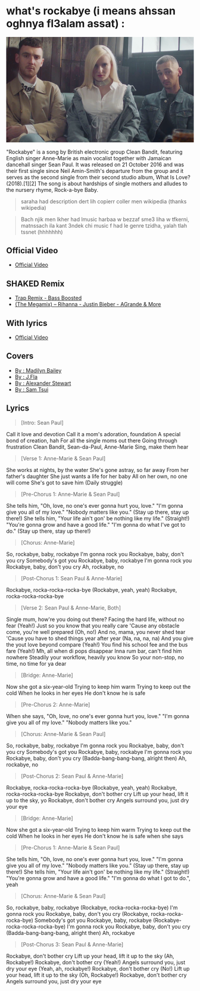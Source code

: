 what's rockabye (i means ahssan oghnya fl3alam assat) : 
=============================
<img src="https://raw.githubusercontent.com/MouadZIANI/best-of-rockabye/master/cover.png" />

"Rockabye" is a song by British electronic group Clean Bandit, featuring English singer Anne-Marie as main vocalist together with Jamaican dancehall singer Sean Paul. It was released on 21 October 2016 and was their first single since Neil Amin-Smith's departure from the group and it serves as the second single from their second studio album, What Is Love? (2018).[1][2] The song is about hardships of single mothers and alludes to the nursery rhyme, Rock-a-bye Baby.
> saraha had description dert lih copierr coller men wikipedia (thanks wikipedia)

> Bach njik men lkher had lmusic harbaa w bezzaf sme3 liha w tfkerni, matnssach ila kant 3ndek chi music f had le genre tzidha, yalah tlah tssnet (hhhhhhh)

Official Video 
------------------------------
-   [Official Video](https://www.youtube.com/watch?v=papuvlVeZg8)

SHAKED Remix
------------------------------
-   [Trap Remix - Bass Boosted](https://www.youtube.com/watch?v=xeWb4iHn_qU)
-   [(The Megamix) – Rihanna - Justin Bieber - AGrande & More](https://www.youtube.com/watch?v=3jl3eZXa4kI)

With lyrics
------------------------------
-   [Official Video](https://www.youtube.com/watch?v=NtGgj5zhM84)

Covers
------------------------------
-   [By : Madilyn Bailey](https://www.youtube.com/watch?v=BFfOtbp-vd8)
-   [By : J.Fla](https://www.youtube.com/watch?v=SLsGc-3dQa8)
-   [By : Alexander Stewart](https://www.youtube.com/watch?v=YTokC-smYEE)
-   [By : Sam Tsui](https://www.youtube.com/watch?v=lqKu7KaGK9k)

Lyrics
-----------------------
>  [Intro: Sean Paul]

Call it love and devotion
Call it a mom's adoration, foundation
A special bond of creation, hah
For all the single moms out there
Going through frustration
Clean Bandit, Sean-da-Paul, Anne-Marie
Sing, make them hear

>  [Verse 1: Anne-Marie & Sean Paul]

She works at nights, by the water
She's gone astray, so far away
From her father's daughter
She just wants a life for her baby
All on her own, no one will come
She's got to save him (Daily struggle)

>  [Pre-Chorus 1: Anne-Marie & Sean Paul]

She tells him, "Oh, love, no one's ever gonna hurt you, love."
"I'm gonna give you all of my love."
"Nobody matters like you."
(Stay up there, stay up there!)
She tells him, "Your life ain't gon' be nothing like my life." (Straight!)
"You're gonna grow and have a good life."
"I'm gonna do what I've got to do."
(Stay up there, stay up there!)

>  [Chorus: Anne-Marie]

So, rockabye, baby, rockabye
I'm gonna rock you
Rockabye, baby, don't you cry
Somebody's got you
Rockabye, baby, rockabye
I'm gonna rock you
Rockabye, baby, don't you cry
Ah, rockabye, no

>  [Post-Chorus 1: Sean Paul & Anne-Marie]

Rockabye, rocka-rocka-rocka-bye
(Rockabye, yeah, yeah)
Rockabye, rocka-rocka-rocka-bye

>  [Verse 2: Sean Paul & Anne-Marie, Both]

Single mum, how're you doing out there?
Facing the hard life, without no fear (Yeah!)
Just so you know that you really care
'Cause any obstacle come, you're well prepared (Oh, no!)
And no, mama, you never shed tear
'Cause you have to shed things year after year (Na, na, na, na)
And you give the yout love beyond compare (Yeah!)
You find his school fee and the bus fare (Yeah!)
Mh, all when di pops disappear
Inna rum bar, can't find him nowhere
Steadily your workflow, heavily you know
So your non-stop, no time, no time for ya dear

>  [Bridge: Anne-Marie]

Now she got a six-year-old
Trying to keep him warm
Trying to keep out the cold
When he looks in her eyes
He don't know he is safe

>  [Pre-Chorus 2: Anne-Marie]

When she says, "Oh, love, no one's ever gonna hurt you, love."
"I'm gonna give you all of my love."
"Nobody matters like you."

>  [Chorus: Anne-Marie & Sean Paul]

So, rockabye, baby, rockabye
I'm gonna rock you
Rockabye, baby, don't you cry
Somebody's got you
Rockabye, baby, rockabye
I'm gonna rock you
Rockabye, baby, don't you cry
(Badda-bang-bang-bang, alright then)
Ah, rockabye, no

>  [Post-Chorus 2: Sean Paul & Anne-Marie]

Rockabye, rocka-rocka-rocka-bye
(Rockabye, yeah, yeah)
Rockabye, rocka-rocka-rocka-bye
Rockabye, don't bother cry
Lift up your head, lift it up to the sky, yo
Rockabye, don't bother cry
Angels surround you, just dry your eye

>  [Bridge: Anne-Marie]

Now she got a six-year-old
Trying to keep him warm
Trying to keep out the cold
When he looks in her eyes
He don't know he is safe when she says

>  [Pre-Chorus 1: Anne-Marie & Sean Paul]

She tells him, "Oh, love, no one's ever gonna hurt you, love."
"I'm gonna give you all of my love."
"Nobody matters like you."
(Stay up there, stay up there!)
She tells him, "Your life ain't gon' be nothing like my life." (Straight!)
"You're gonna grow and have a good life."
"I'm gonna do what I got to do.", yeah

>  [Chorus: Anne-Marie & Sean Paul]

So, rockabye, baby, rockabye
(Rockabye, rocka-rocka-rocka-bye)
I'm gonna rock you
Rockabye, baby, don't you cry
(Rockabye, rocka-rocka-rocka-bye)
Somebody's got you
Rockabye, baby, rockabye
(Rockabye-rocka-rocka-rocka-bye)
I'm gonna rock you
Rockabye, baby, don't you cry
(Badda-bang-bang-bang, alright then)
Ah, rockabye

>  [Post-Chorus 3: Sean Paul & Anne-Marie]

Rockabye, don't bother cry
Lift up your head, lift it up to the sky (Ah, Rockabye!)
Rockabye, don't bother cry (Yeah!)
Angels surround you, just dry your eye (Yeah, ah, rockabye!)
Rockabye, don't bother cry (No!)
Lift up your head, lift it up to the sky (Oh, Rockabye!)
Rockabye, don't bother cry
Angels surround you, just dry your eye


